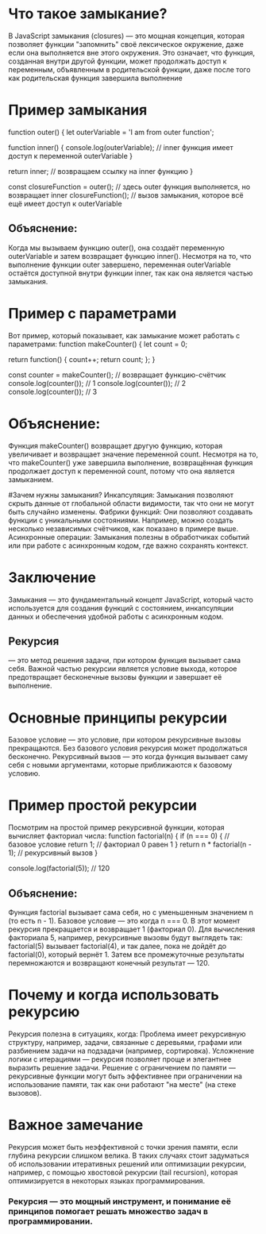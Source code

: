 # Что такое замыкание?
В JavaScript замыкания (closures) — это мощная концепция, которая позволяет функции "запомнить" своё лексическое окружение, даже если она выполняется вне этого окружения. Это означает, что функция, созданная внутри другой функции, может продолжать доступ к переменным, объявленным в родительской функции, даже после того как родительская функция завершила выполнение

# Пример замыкания

function outer() {
  let outerVariable = 'I am from outer function';

  function inner() {
    console.log(outerVariable); // inner функция имеет доступ к переменной outerVariable
  }

  return inner; // возвращаем ссылку на inner функцию
}

const closureFunction = outer(); // здесь outer функция выполняется, но возвращает inner
closureFunction(); // вызов замыкания, которое всё ещё имеет доступ к outerVariable

## Объяснение:
Когда мы вызываем функцию outer(), она создаёт переменную outerVariable и затем возвращает функцию inner().
Несмотря на то, что выполнение функции outer завершено, переменная outerVariable остаётся доступной внутри функции inner, так как она является частью замыкания.
# Пример с параметрами
Вот пример, который показывает, как замыкание может работать с параметрами:
function makeCounter() {
  let count = 0;

  return function() {
    count++;
    return count;
  };
}

const counter = makeCounter(); // возвращает функцию-счётчик
console.log(counter()); // 1
console.log(counter()); // 2
console.log(counter()); // 3

# Объяснение:
Функция makeCounter() возвращает другую функцию, которая увеличивает и возвращает значение переменной count.
Несмотря на то, что makeCounter() уже завершила выполнение, возвращённая функция продолжает доступ к переменной count, потому что она является замыканием.

#Зачем нужны замыкания?
Инкапсуляция: Замыкания позволяют скрыть данные от глобальной области видимости, так что они не могут быть случайно изменены.
Фабрики функций: Они позволяют создавать функции с уникальными состояниями. Например, можно создать несколько независимых счётчиков, как показано в примере выше.
Асинхронные операции: Замыкания полезны в обработчиках событий или при работе с асинхронным кодом, где важно сохранять контекст.

# Заключение
Замыкания — это фундаментальный концепт JavaScript, который часто используется для создания функций с состоянием, инкапсуляции данных и обеспечения удобной работы с асинхронным кодом.

## Рекурсия 
— это метод решения задачи, при котором функция вызывает сама себя. Важной частью рекурсии является условие выхода, которое предотвращает бесконечные вызовы функции и завершает её выполнение.

# Основные принципы рекурсии
Базовое условие — это условие, при котором рекурсивные вызовы прекращаются. Без базового условия рекурсия может продолжаться бесконечно.
Рекурсивный вызов — это когда функция вызывает саму себя с новыми аргументами, которые приближаются к базовому условию.

# Пример простой рекурсии
Посмотрим на простой пример рекурсивной функции, которая вычисляет факториал числа:
function factorial(n) {
  if (n === 0) {  // базовое условие
    return 1;      // факториал 0 равен 1
  }
  return n * factorial(n - 1);  // рекурсивный вызов
}

console.log(factorial(5));  // 120
## Объяснение:
Функция factorial вызывает сама себя, но с уменьшенным значением n (то есть n - 1).
Базовое условие — это когда n === 0. В этот момент рекурсия прекращается и возвращает 1 (факториал 0).
Для вычисления факториала 5, например, рекурсивные вызовы будут выглядеть так:
factorial(5) вызывает factorial(4), и так далее, пока не дойдёт до factorial(0), который вернёт 1.
Затем все промежуточные результаты перемножаются и возвращают конечный результат — 120.

# Почему и когда использовать рекурсию
Рекурсия полезна в ситуациях, когда:
Проблема имеет рекурсивную структуру, например, задачи, связанные с деревьями, графами или разбиением задачи на подзадачи (например, сортировка).
Усложнение логики с итерациями — рекурсия позволяет проще и элегантнее выразить решение задачи.
Решение с ограничением по памяти — рекурсивные функции могут быть эффективнее при ограничении на использование памяти, так как они работают "на месте" (на стеке вызовов).

# Важное замечание
Рекурсия может быть неэффективной с точки зрения памяти, если глубина рекурсии слишком велика. В таких случаях стоит задуматься об использовании итеративных решений или оптимизации рекурсии, например, с помощью хвостовой рекурсии (tail recursion), которая оптимизируется в некоторых языках программирования.

### Рекурсия — это мощный инструмент, и понимание её принципов помогает решать множество задач в программировании.
